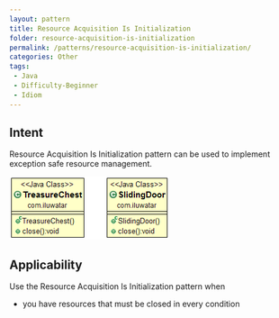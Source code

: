 ```yaml
---
layout: pattern
title: Resource Acquisition Is Initialization
folder: resource-acquisition-is-initialization
permalink: /patterns/resource-acquisition-is-initialization/
categories: Other
tags:
 - Java
 - Difficulty-Beginner
 - Idiom
---
```


## Intent
Resource Acquisition Is Initialization pattern can be used to implement exception safe resource management.

![alt text](./etc/resource-acquisition-is-initialization.png "Resource Acquisition Is Initialization")

## Applicability
Use the Resource Acquisition Is Initialization pattern when

* you have resources that must be closed in every condition
